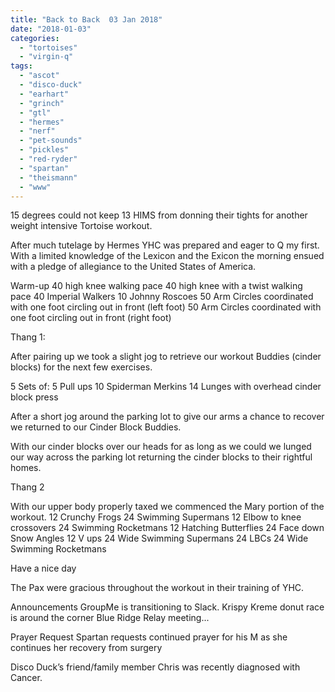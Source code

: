 ```yaml
---
title: "Back to Back  03 Jan 2018"
date: "2018-01-03"
categories: 
  - "tortoises"
  - "virgin-q"
tags: 
  - "ascot"
  - "disco-duck"
  - "earhart"
  - "grinch"
  - "gtl"
  - "hermes"
  - "nerf"
  - "pet-sounds"
  - "pickles"
  - "red-ryder"
  - "spartan"
  - "theismann"
  - "www"
---
```


15 degrees could not keep 13 HIMS from donning their tights for another weight intensive Tortoise workout.

After much tutelage by Hermes YHC was prepared and eager to Q my first. With a limited knowledge of the Lexicon and the Exicon the morning ensued with a pledge of allegiance to the United States of America.

Warm-up 40 high knee walking pace 40 high knee with a twist walking pace 40 Imperial Walkers 10 Johnny Roscoes 50 Arm Circles coordinated with one foot circling out in front (left foot) 50 Arm Circles coordinated with one foot circling out in front (right foot)

Thang 1:

After pairing up we took a slight jog to retrieve our workout Buddies (cinder blocks) for the next few exercises.

5 Sets of: 5 Pull ups 10 Spiderman Merkins 14 Lunges with overhead cinder block press

After a short jog around the parking lot to give our arms a chance to recover we returned to our Cinder Block Buddies.

With our cinder blocks over our heads for as long as we could we lunged our way across the parking lot returning the cinder blocks to their rightful homes.

Thang 2

With our upper body properly taxed we commenced the Mary portion of the workout. 12 Crunchy Frogs 24 Swimming Supermans 12 Elbow to knee crossovers 24 Swimming Rocketmans 12 Hatching Butterflies 24 Face down Snow Angles 12 V ups 24 Wide Swimming Supermans 24 LBCs 24 Wide Swimming Rocketmans

Have a nice day

The Pax were gracious throughout the workout in their training of YHC.

Announcements GroupMe is transitioning to Slack. Krispy Kreme donut race is around the corner Blue Ridge Relay meeting...

Prayer Request Spartan requests continued prayer for his M as she continues her recovery from surgery

Disco Duck’s friend/family member Chris was recently diagnosed with Cancer.
